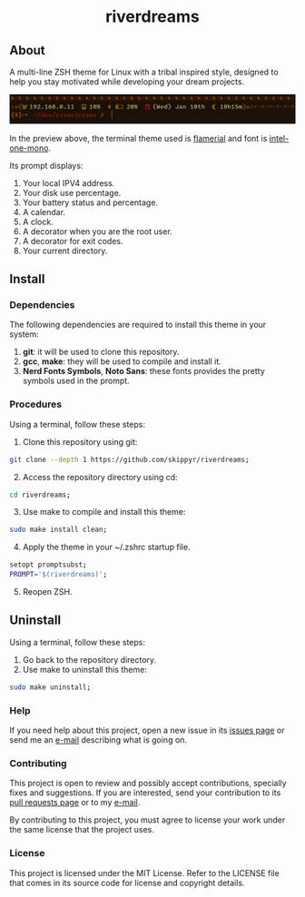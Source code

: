 <h1 align="center">riverdreams</h1>

## About

A multi-line ZSH theme for Linux with a tribal inspired style, designed to help
you stay motivated while developing your dream projects.

![](preview.png)

In the preview above, the terminal theme used is
[flamerial](https://github.com/skippyr/flamerial) and font is
[intel-one-mono](https://github.com/intel/intel-one-mono).

Its prompt displays:

1. Your local IPV4 address.
2. Your disk use percentage.
3. Your battery status and percentage.
4. A calendar.
5. A clock.
6. A decorator when you are the root user.
7. A decorator for exit codes.
8. Your current directory.

## Install

### Dependencies

The following dependencies are required to install this theme in your system:

1. **git**: it will be used to clone this repository.
2. **gcc**, **make**: they will be used to compile and install it.
3. **Nerd Fonts Symbols**, **Noto Sans**: these fonts provides the pretty
   symbols used in the prompt.

### Procedures

Using a terminal, follow these steps:

1. Clone this repository using git:

```sh
git clone --depth 1 https://github.com/skippyr/riverdreams;
```

2. Access the repository directory using cd:

```sh
cd riverdreams;
```

3. Use make to compile and install this theme:

```sh
sudo make install clean;
```

4. Apply the theme in your ~/.zshrc startup file.

```sh
setopt promptsubst;
PROMPT='$(riverdreams)';
```

5. Reopen ZSH.

## Uninstall

Using a terminal, follow these steps:

1. Go back to the repository directory.
2. Use make to uninstall this theme:

```sh
sudo make uninstall;
```

### Help

If you need help about this project, open a new issue in its
[issues page](https://github.com/skippyr/riverdreams/issues) or send me an
[e-mail](mailto:skippyr.developer@gmail.com) describing what is going on.

### Contributing

This project is open to review and possibly accept contributions, specially
fixes and suggestions. If you are interested, send your contribution to its
[pull requests page](https://github.com/skippyr/riverdreams/pulls) or to my
[e-mail](mailto:skippyr.developer@gmail.com).

By contributing to this project, you must agree to license your work under the
same license that the project uses.

### License

This project is licensed under the MIT License. Refer to the LICENSE file that
comes in its source code for license and copyright details.
